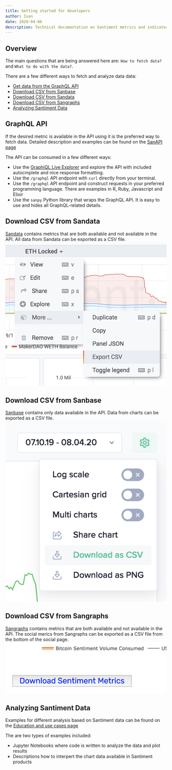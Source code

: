 ```yaml
---
title: Getting started for developers
author: Ivan
date: 2020-04-06
description: Technical documentation on Santiment metrics and indicators. Understand the calculations, logic and algorithms behind our metrics - many of them custom-built by the Santiment Team.
---
```


## Overview

The main questions that are being answered here are: `How to fetch data?` and
`What to do with the data?`.

There are a few different ways to fetch and analyze data data:

- [Get data from the GraphQL API](#graphql-api)
- [Download CSV from Sanbase](#download-csv-from-sanbase)
- [Download CSV from Sandata](#download-csv-from-sandata)
- [Download CSV from Sangraphs](#download-csv-from-sangraphs)
- [Analyzing Santiment Data](#analyzing-santiment-data)

## GraphQL API

If the desired metric is available in the API using it is the preferred way to
fetch data. Detailed description and examples can be found on the [SanAPI
page](/sanapi)

The API can be consumed in a few different ways:

- Use the [GraphiQL Live Explorer](https://api.santiment.net/graphiql) and
  explore the API with included autocmplete and nice response formatting.
- Use the `/graphql` API endpoint with `curl` directly from your terminal.
- Use the `/graphql` API endpoint and construct requests in your preferred
  programming language. There are examples in R, Ruby, Javascript and Elixir
- Use the `sanpy` Python library that wraps the GraphQL API. It is easy to use
  and hides all GraphQL-related details.

## Download CSV from Sandata

[Sandata](/sandata) contains metrics that are both available and not available
in the API. All data from Sandata can be exported as a CSV file.
![sandata-csv-export](sandata-csv-export.png)

## Download CSV from Sanbase

[Sanbase](/sanbase) contains only data available in the API. Data from charts
can be exported as a CSV file. ![sanbase-csv-export](sanbase-csv-export.png)

## Download CSV from Sangraphs

[Sangraphs](https://graphs.santiment.net) contains metrics that are both
available and not available in the API. The social merics from Sangraphs can be
exported as a CSV file from the bottom of the social page.
![sangraphs-csv-export](sangraphs-csv-export.png)

## Analyzing Santiment Data

Examples for different analysis based on Santiment data can be found on the
[Education and use cases page](/education-and-use-cases)

The are two types of examples included:

- Jupyter Notebooks where code is written to analyze the data and plot results
- Descriptions how to interpert the chart data available in Santiment products
